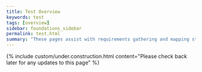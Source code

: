 ```yaml
---
title: Test Overview
keywords: test
tags: [overview]
sidebar: foundations_sidebar
permalink: test.html
summary: "These pages assist with requirements gathering and mapping stages of a ITK3 ITK3 Messaging Solution development process."
---
```

{% include custom/under.construction.html content="Please check back later for any updates to this page" %}


